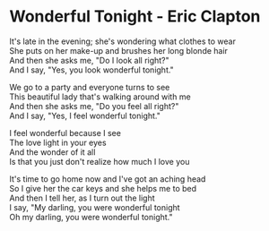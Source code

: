 # Wonderful Tonight - Eric Clapton

It's late in the evening; she's wondering what clothes to wear\
She puts on her make-up and brushes her long blonde hair\
And then she asks me, "Do I look all right?"\
And I say, "Yes, you look wonderful tonight."

We go to a party and everyone turns to see\
This beautiful lady that's walking around with me\
And then she asks me, "Do you feel all right?"\
And I say, "Yes, I feel wonderful tonight."

I feel wonderful because I see\
The love light in your eyes\
And the wonder of it all\
Is that you just don't realize how much I love you

It's time to go home now and I've got an aching head\
So I give her the car keys and she helps me to bed\
And then I tell her, as I turn out the light\
I say, "My darling, you were wonderful tonight\
Oh my darling, you were wonderful tonight."
